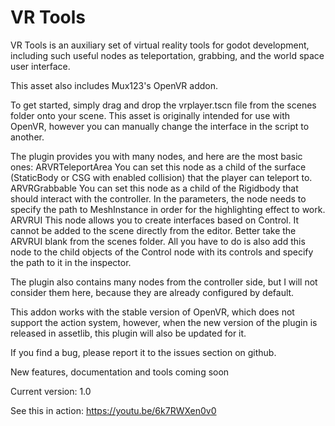 # VR Tools
VR Tools is an auxiliary set of virtual reality tools for godot development, including such useful nodes as teleportation, grabbing, and the world space user interface.

This asset also includes Mux123's OpenVR addon.

To get started, simply drag and drop the vrplayer.tscn file from the scenes folder onto your scene. This asset is originally intended for use with OpenVR, however you can manually change the interface in the script to another.

The plugin provides you with many nodes, and here are the most basic ones:
ARVRTeleportArea
You can set this node as a child of the surface (StaticBody or CSG with enabled collision) that the player can teleport to.
ARVRGrabbable
You can set this node as a child of the Rigidbody that should interact with the controller. In the parameters, the node needs to specify the path to MeshInstance in order for the highlighting effect to work.
ARVRUI
This node allows you to create interfaces based on Control. It cannot be added to the scene directly from the editor. Better take the ARVRUI blank from the scenes folder. All you have to do is also add this node to the child objects of the Control node with its controls and specify the path to it in the inspector.

The plugin also contains many nodes from the controller side, but I will not consider them here, because they are already configured by default.

This addon works with the stable version of OpenVR, which does not support the action system, however, when the new version of the plugin is released in assetlib, this plugin will also be updated for it.

If you find a bug, please report it to the issues section on github.

New features, documentation and tools coming soon

Current version: 1.0

See this in action: https://youtu.be/6k7RWXen0v0
